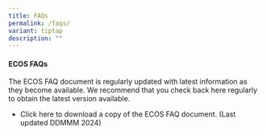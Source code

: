 ```yaml
---
title: FAQs
permalink: /faqs/
variant: tiptap
description: ""
---
```

<h4><strong>ECOS FAQs</strong></h4>
<p>The ECOS FAQ document is regularly updated with latest information as
they become available. We recommend that you check back here regularly
to obtain the latest version available.</p>
<p></p>
<ul data-tight="true" class="tight">
<li>
<p>Click here to download a copy of the ECOS FAQ document. (Last updated
DDMMM 2024)</p>
</li>
</ul>
<p></p>
